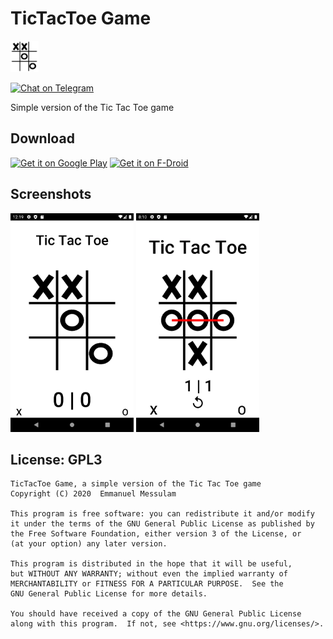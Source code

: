 # TicTacToe Game

<img src="icon.png" data-canonical-src="icon.png" height="50" />

[![Chat on Telegram](https://img.shields.io/badge/Chat%20on-Telegram-brightgreen.svg)](https://t.me/EmmanuelsApps)  

Simple version of the Tic Tac Toe game

## Download
[<img alt="Get it on Google Play" height="80" src="https://play.google.com/intl/en_us/badges/images/generic/en_badge_web_generic.png">](https://play.google.com/store/apps/details?id=com.emmanuelmess.tictactoe)
[<img alt="Get it on F-Droid" height="80" src="https://fdroid.gitlab.io/artwork/badge/get-it-on.png">](https://f-droid.org/packages/com.emmanuelmess.tictactoe/)

## Screenshots
<img src="Screenshot_mainview.png" data-canonical-src="Screenshot_mainview.png" height="350" /> <img src="Screenshot_mainview1.png" data-canonical-src="Screenshot_mainview1.png" height="350" />

## License: GPL3

    TicTacToe Game, a simple version of the Tic Tac Toe game
    Copyright (C) 2020  Emmanuel Messulam

    This program is free software: you can redistribute it and/or modify
    it under the terms of the GNU General Public License as published by
    the Free Software Foundation, either version 3 of the License, or
    (at your option) any later version.

    This program is distributed in the hope that it will be useful,
    but WITHOUT ANY WARRANTY; without even the implied warranty of
    MERCHANTABILITY or FITNESS FOR A PARTICULAR PURPOSE.  See the
    GNU General Public License for more details.

    You should have received a copy of the GNU General Public License
    along with this program.  If not, see <https://www.gnu.org/licenses/>.

